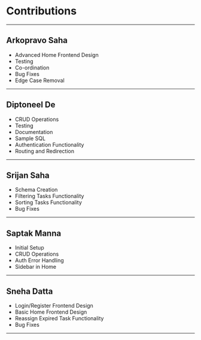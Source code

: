 # Contributions

---

## Arkopravo Saha

- Advanced Home Frontend Design
- Testing
- Co-ordination
- Bug Fixes
- Edge Case Removal

---

## Diptoneel De

- CRUD Operations
- Testing
- Documentation
- Sample SQL
- Authentication Functionality
- Routing and Redirection

---

## Srijan Saha

- Schema Creation
- Filtering Tasks Functionality
- Sorting Tasks Functionality
- Bug Fixes

---

## Saptak Manna

- Initial Setup
- CRUD Operations
- Auth Error Handling
- Sidebar in Home

---

## Sneha Datta

- Login/Register Frontend Design
- Basic Home Frontend Design
- Reassign Expired Task Functionality
- Bug Fixes

---
